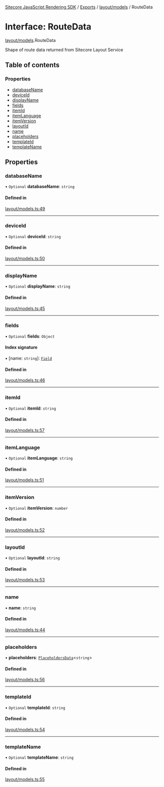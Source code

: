 [Sitecore JavaScript Rendering SDK](../README.md) / [Exports](../modules.md) / [layout/models](../modules/layout_models.md) / RouteData

# Interface: RouteData

[layout/models](../modules/layout_models.md).RouteData

Shape of route data returned from Sitecore Layout Service

## Table of contents

### Properties

- [databaseName](layout_models.RouteData.md#databasename)
- [deviceId](layout_models.RouteData.md#deviceid)
- [displayName](layout_models.RouteData.md#displayname)
- [fields](layout_models.RouteData.md#fields)
- [itemId](layout_models.RouteData.md#itemid)
- [itemLanguage](layout_models.RouteData.md#itemlanguage)
- [itemVersion](layout_models.RouteData.md#itemversion)
- [layoutId](layout_models.RouteData.md#layoutid)
- [name](layout_models.RouteData.md#name)
- [placeholders](layout_models.RouteData.md#placeholders)
- [templateId](layout_models.RouteData.md#templateid)
- [templateName](layout_models.RouteData.md#templatename)

## Properties

### databaseName

• `Optional` **databaseName**: `string`

#### Defined in

[layout/models.ts:49](https://github.com/Sitecore/jss/blob/e49fd4cc/packages/sitecore-jss/src/layout/models.ts#L49)

___

### deviceId

• `Optional` **deviceId**: `string`

#### Defined in

[layout/models.ts:50](https://github.com/Sitecore/jss/blob/e49fd4cc/packages/sitecore-jss/src/layout/models.ts#L50)

___

### displayName

• `Optional` **displayName**: `string`

#### Defined in

[layout/models.ts:45](https://github.com/Sitecore/jss/blob/e49fd4cc/packages/sitecore-jss/src/layout/models.ts#L45)

___

### fields

• `Optional` **fields**: `Object`

#### Index signature

▪ [name: `string`]: [`Field`](layout_models.Field.md)

#### Defined in

[layout/models.ts:46](https://github.com/Sitecore/jss/blob/e49fd4cc/packages/sitecore-jss/src/layout/models.ts#L46)

___

### itemId

• `Optional` **itemId**: `string`

#### Defined in

[layout/models.ts:57](https://github.com/Sitecore/jss/blob/e49fd4cc/packages/sitecore-jss/src/layout/models.ts#L57)

___

### itemLanguage

• `Optional` **itemLanguage**: `string`

#### Defined in

[layout/models.ts:51](https://github.com/Sitecore/jss/blob/e49fd4cc/packages/sitecore-jss/src/layout/models.ts#L51)

___

### itemVersion

• `Optional` **itemVersion**: `number`

#### Defined in

[layout/models.ts:52](https://github.com/Sitecore/jss/blob/e49fd4cc/packages/sitecore-jss/src/layout/models.ts#L52)

___

### layoutId

• `Optional` **layoutId**: `string`

#### Defined in

[layout/models.ts:53](https://github.com/Sitecore/jss/blob/e49fd4cc/packages/sitecore-jss/src/layout/models.ts#L53)

___

### name

• **name**: `string`

#### Defined in

[layout/models.ts:44](https://github.com/Sitecore/jss/blob/e49fd4cc/packages/sitecore-jss/src/layout/models.ts#L44)

___

### placeholders

• **placeholders**: [`PlaceholdersData`](../modules/layout_models.md#placeholdersdata)<`string`\>

#### Defined in

[layout/models.ts:56](https://github.com/Sitecore/jss/blob/e49fd4cc/packages/sitecore-jss/src/layout/models.ts#L56)

___

### templateId

• `Optional` **templateId**: `string`

#### Defined in

[layout/models.ts:54](https://github.com/Sitecore/jss/blob/e49fd4cc/packages/sitecore-jss/src/layout/models.ts#L54)

___

### templateName

• `Optional` **templateName**: `string`

#### Defined in

[layout/models.ts:55](https://github.com/Sitecore/jss/blob/e49fd4cc/packages/sitecore-jss/src/layout/models.ts#L55)

